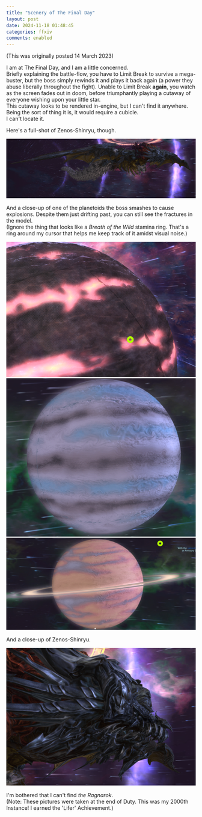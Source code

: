 ```yaml
---
title: "Scenery of The Final Day"
layout: post
date: 2024-11-18 01:48:45
categories: ffxiv
comments: enabled
---
```

(This was originally posted 14 March 2023)

I am at The Final Day, and I am a little concerned.  
Briefly explaining the battle-flow, you have to Limit Break to survive a mega-buster, but the boss simply rewinds it and plays it back again (a power they abuse liberally throughout the fight). Unable to Limit Break __again__, you watch as the screen fades out in doom, before triumphantly playing a cutaway of everyone wishing upon your little star.  
This cutaway looks to be rendered in-engine, but I can't find it anywhere. Being the sort of thing it is, it would require a cubicle.  
I can't locate it.  

Here's a full-shot of Zenos-Shinryu, though.  
<center><a href="https://raw.githubusercontent.com/Nox13last/nox13last.github.io/refs/heads/main/_uploads/Final_Day_1.png"><img src="https://raw.githubusercontent.com/Nox13last/nox13last.github.io/refs/heads/main/_uploads/Final_Day_1.png" width="600"></a></center>

And a close-up of one of the planetoids the boss smashes to cause explosions. Despite them just drifting past, you can still see the fractures in the model.  
(Ignore the thing that looks like a *Breath of the Wild* stamina ring. That's a ring around my cursor that helps me keep track of it amidst visual noise.)  
<center><a href="https://raw.githubusercontent.com/Nox13last/nox13last.github.io/refs/heads/main/_uploads/Final_Day_2.png"><img src="https://raw.githubusercontent.com/Nox13last/nox13last.github.io/refs/heads/main/_uploads/Final_Day_2.png" width="600"></a></center>  
<center><a href="https://raw.githubusercontent.com/Nox13last/nox13last.github.io/refs/heads/main/_uploads/Final_Day_3.png"><img src="https://raw.githubusercontent.com/Nox13last/nox13last.github.io/refs/heads/main/_uploads/Final_Day_3.png" width="600"></a></center>  
<center><a href="https://raw.githubusercontent.com/Nox13last/nox13last.github.io/refs/heads/main/_uploads/Final_Day_4.png"><img src="https://raw.githubusercontent.com/Nox13last/nox13last.github.io/refs/heads/main/_uploads/Final_Day_4.png" width="600"></a></center> 

And a close-up of Zenos-Shinryu.   
<center><a href="https://raw.githubusercontent.com/Nox13last/nox13last.github.io/refs/heads/main/_uploads/Final_Day_5.png"><img src="https://raw.githubusercontent.com/Nox13last/nox13last.github.io/refs/heads/main/_uploads/Final_Day_5.png" width="600"></a></center>


I'm bothered that I can't find *the Ragnarok*.  
(Note: These pictures were taken at the end of Duty. This was my 2000th Instance! I earned the 'Lifer' Achievement.)


